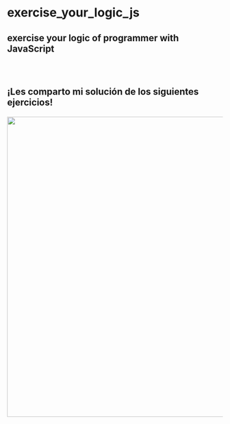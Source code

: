 # exercise_your_logic_js
  <h2>exercise your logic of programmer with JavaScript<h2>
  <br>
  <p>¡Les comparto mi solución de los siguientes ejercicios!</p>
  
  <img src="https://res.cloudinary.com/juancms98/image/upload/v1630885661/juancms98_yzbssj.png" width="700" heigth="700">

